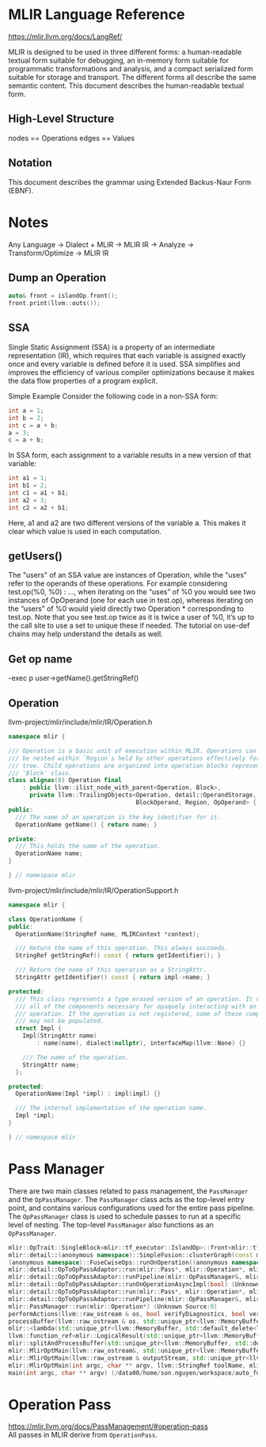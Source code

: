 # MLIR Language Reference
https://mlir.llvm.org/docs/LangRef/

MLIR is designed to be used in three different forms: a human-readable textual form suitable for debugging, an in-memory form suitable for programmatic transformations and analysis, and a compact serialized form suitable for storage and transport. The different forms all describe the same semantic content. This document describes the human-readable textual form.

## High-Level Structure
nodes == Operations
edges == Values

## Notation
This document describes the grammar using Extended Backus-Naur Form (EBNF).

# Notes
Any Language -> Dialect + MLIR -> MLIR IR -> Analyze -> Transform/Optimize -> MLIR IR

## Dump an Operation
```C++
auto& front = islandOp.front();
front.print(llvm::outs());
```

## SSA
Single Static Assignment (SSA) is a property of an intermediate representation (IR), which requires that each variable is assigned exactly once and every variable is defined before it is used. SSA simplifies and improves the efficiency of various compiler optimizations because it makes the data flow properties of a program explicit.

Simple Example
Consider the following code in a non-SSA form:
```C++
int a = 1;
int b = 2;
int c = a + b;
a = 3;
c = a + b;
```
In SSA form, each assignment to a variable results in a new version of that variable:
```C++
int a1 = 1;
int b1 = 2;
int c1 = a1 + b1;
int a2 = 3;
int c2 = a2 + b1;
```
Here, a1 and a2 are two different versions of the variable a. This makes it clear which value is used in each computation.

## getUsers()
The "users" of an SSA value are instances of Operation, while the "uses" refer to the operands of these operations. For example considering test.op(%0, %0) : ..., when iterating on the “uses” of %0 you would see two instances of OpOperand (one for each use in test.op), whereas iterating on the “users” of %0 would yield directly two Operation * corresponding to test.op. Note that you see test.op twice as it is twice a user of %0, it’s up to the call site to use a set to unique these if needed. The tutorial on use-def chains may help understand the details as well.

## Get op name
-exec p user->getName().getStringRef()

## Operation
llvm-project/mlir/include/mlir/IR/Operation.h
```C++
namespace mlir {

/// Operation is a basic unit of execution within MLIR. Operations can
/// be nested within `Region`s held by other operations effectively forming a
/// tree. Child operations are organized into operation blocks represented by a
/// 'Block' class.
class alignas(8) Operation final
    : public llvm::ilist_node_with_parent<Operation, Block>,
      private llvm::TrailingObjects<Operation, detail::OperandStorage,
                                    BlockOperand, Region, OpOperand> {
public:
  /// The name of an operation is the key identifier for it.
  OperationName getName() { return name; }

private:
  /// This holds the name of the operation.
  OperationName name;
}

} // namespace mlir
```

llvm-project/mlir/include/mlir/IR/OperationSupport.h
```C++
namespace mlir {

class OperationName {
public:
  OperationName(StringRef name, MLIRContext *context);

  /// Return the name of this operation. This always succeeds.
  StringRef getStringRef() const { return getIdentifier(); }

  /// Return the name of this operation as a StringAttr.
  StringAttr getIdentifier() const { return impl->name; }

protected:
  /// This class represents a type erased version of an operation. It contains
  /// all of the components necessary for opaquely interacting with an
  /// operation. If the operation is not registered, some of these components
  /// may not be populated.
  struct Impl {
    Impl(StringAttr name)
        : name(name), dialect(nullptr), interfaceMap(llvm::None) {}

    /// The name of the operation.
    StringAttr name;
  };

protected:
  OperationName(Impl *impl) : impl(impl) {}

  /// The internal implementation of the operation name.
  Impl *impl;
}

} // namespace mlir
```

# Pass Manager
There are two main classes related to pass management, the `PassManager` and the `OpPassManager`. The `PassManager` class acts as the top-level entry point, and contains various configurations used for the entire pass pipeline. The `OpPassManager` class is used to schedule passes to run at a specific level of nesting. The top-level `PassManager` also functions as an `OpPassManager`.  
```C++
mlir::OpTrait::SingleBlock<mlir::tf_executor::IslandOp>::front<mlir::tf_executor::IslandOp>(mlir::OpTrait::SingleBlock<mlir::tf_executor::IslandOp> * const this) (/data00/home/son.nguyen/workspace/auto_fusion_dev/erdos/operators/auto_fusion/build/4e26b3ed4690a11c0fad61432f5a413b/external/llvm-raw/mlir/include/mlir/IR/OpDefinition.h:869)
mlir::detail::(anonymous namespace)::SimpleFusion::clusterGraph(const mlir::detail::(anonymous namespace)::SimpleFusion * const this, mlir::tf_executor::GraphOp graph, const mlir::detail::OpsPredecessors * opsPredecessors) (/data00/home/son.nguyen/workspace/auto_fusion_dev/erdos/operators/auto_fusion/lib/Transforms/cluster_algo.cc:2160)
(anonymous namespace)::FuseCwiseOps::runOnOperation((anonymous namespace)::FuseCwiseOps * const this) (/data00/home/son.nguyen/workspace/auto_fusion_dev/erdos/operators/auto_fusion/lib/Transforms/fuse_cwise_ops.cc:1396)
mlir::detail::OpToOpPassAdaptor::run(mlir::Pass*, mlir::Operation*, mlir::AnalysisManager, bool, unsigned int) (Unknown Source:0)
mlir::detail::OpToOpPassAdaptor::runPipeline(mlir::OpPassManager&, mlir::Operation*, mlir::AnalysisManager, bool, unsigned int, mlir::PassInstrumentor*, mlir::PassInstrumentation::PipelineParentInfo const*) (Unknown Source:0)
mlir::detail::OpToOpPassAdaptor::runOnOperationAsyncImpl(bool) (Unknown Source:0)
mlir::detail::OpToOpPassAdaptor::run(mlir::Pass*, mlir::Operation*, mlir::AnalysisManager, bool, unsigned int) (Unknown Source:0)
mlir::detail::OpToOpPassAdaptor::runPipeline(mlir::OpPassManager&, mlir::Operation*, mlir::AnalysisManager, bool, unsigned int, mlir::PassInstrumentor*, mlir::PassInstrumentation::PipelineParentInfo const*) (Unknown Source:0)
mlir::PassManager::run(mlir::Operation*) (Unknown Source:0)
performActions(llvm::raw_ostream & os, bool verifyDiagnostics, bool verifyPasses, llvm::SourceMgr & sourceMgr, mlir::MLIRContext * context, mlir::PassPipelineFn passManagerSetupFn, bool emitBytecode, bool implicitModule) (/data00/home/son.nguyen/workspace/auto_fusion_dev/erdos/operators/auto_fusion/build/4e26b3ed4690a11c0fad61432f5a413b/external/llvm-raw/mlir/lib/Tools/mlir-opt/MlirOptMain.cpp:91)
processBuffer(llvm::raw_ostream & os, std::unique_ptr<llvm::MemoryBuffer, std::default_delete<llvm::MemoryBuffer> > ownedBuffer, bool verifyDiagnostics, bool verifyPasses, bool allowUnregisteredDialects, bool preloadDialectsInContext, bool emitBytecode, bool implicitModule, mlir::PassPipelineFn passManagerSetupFn, mlir::DialectRegistry & registry, llvm::ThreadPool * threadPool) (/data00/home/son.nguyen/workspace/auto_fusion_dev/erdos/operators/auto_fusion/build/4e26b3ed4690a11c0fad61432f5a413b/external/llvm-raw/mlir/lib/Tools/mlir-opt/MlirOptMain.cpp:141)
mlir::<lambda(std::unique_ptr<llvm::MemoryBuffer, std::default_delete<llvm::MemoryBuffer> >, llvm::raw_ostream&)>::operator()(std::unique_ptr<llvm::MemoryBuffer, std::default_delete<llvm::MemoryBuffer> >, llvm::raw_ostream &) const(const mlir::<lambda(std::unique_ptr<llvm::MemoryBuffer, std::default_delete<llvm::MemoryBuffer> >, llvm::raw_ostream&)> * const __closure, std::unique_ptr<llvm::MemoryBuffer, std::default_delete<llvm::MemoryBuffer> > chunkBuffer, llvm::raw_ostream & os) (/data00/home/son.nguyen/workspace/auto_fusion_dev/erdos/operators/auto_fusion/build/4e26b3ed4690a11c0fad61432f5a413b/external/llvm-raw/mlir/lib/Tools/mlir-opt/MlirOptMain.cpp:184)
llvm::function_ref<mlir::LogicalResult(std::unique_ptr<llvm::MemoryBuffer, std::default_delete<llvm::MemoryBuffer> >, llvm::raw_ostream&)>::callback_fn<mlir::MlirOptMain(llvm::raw_ostream&, std::unique_ptr<llvm::MemoryBuffer>, mlir::PassPipelineFn, mlir::DialectRegistry&, bool, bool, bool, bool, bool, bool, bool)::<lambda(std::unique_ptr<llvm::MemoryBuffer>, llvm::raw_ostream&)> >(intptr_t, std::unique_ptr<llvm::MemoryBuffer, std::default_delete<llvm::MemoryBuffer> >, llvm::raw_ostream &)(intptr_t callable,  params#0,  params#1) (/data00/home/son.nguyen/workspace/auto_fusion_dev/erdos/operators/auto_fusion/build/4e26b3ed4690a11c0fad61432f5a413b/external/llvm-raw/llvm/include/llvm/ADT/STLFunctionalExtras.h:45)
mlir::splitAndProcessBuffer(std::unique_ptr<llvm::MemoryBuffer, std::default_delete<llvm::MemoryBuffer> >, llvm::function_ref<mlir::LogicalResult (std::unique_ptr<llvm::MemoryBuffer, std::default_delete<llvm::MemoryBuffer> >, llvm::raw_ostream&)>, llvm::raw_ostream&, bool, bool) (Unknown Source:0)
mlir::MlirOptMain(llvm::raw_ostream&, std::unique_ptr<llvm::MemoryBuffer, std::default_delete<llvm::MemoryBuffer> >, llvm::function_ref<mlir::LogicalResult (mlir::PassManager&)>, mlir::DialectRegistry&, bool, bool, bool, bool, bool, bool, bool)(llvm::raw_ostream & outputStream, std::unique_ptr<llvm::MemoryBuffer, std::default_delete<llvm::MemoryBuffer> > buffer, mlir::PassPipelineFn passManagerSetupFn, mlir::DialectRegistry & registry, bool splitInputFile, bool verifyDiagnostics, bool verifyPasses, bool allowUnregisteredDialects, bool preloadDialectsInContext, bool emitBytecode, bool implicitModule) (/data00/home/son.nguyen/workspace/auto_fusion_dev/erdos/operators/auto_fusion/build/4e26b3ed4690a11c0fad61432f5a413b/external/llvm-raw/mlir/lib/Tools/mlir-opt/MlirOptMain.cpp:187)
mlir::MlirOptMain(llvm::raw_ostream & outputStream, std::unique_ptr<llvm::MemoryBuffer, std::default_delete<llvm::MemoryBuffer> > buffer, const mlir::PassPipelineCLParser & passPipeline, mlir::DialectRegistry & registry, bool splitInputFile, bool verifyDiagnostics, bool verifyPasses, bool allowUnregisteredDialects, bool preloadDialectsInContext, bool emitBytecode, bool implicitModule, bool dumpPassPipeline) (/data00/home/son.nguyen/workspace/auto_fusion_dev/erdos/operators/auto_fusion/build/4e26b3ed4690a11c0fad61432f5a413b/external/llvm-raw/mlir/lib/Tools/mlir-opt/MlirOptMain.cpp:212)
mlir::MlirOptMain(int argc, char ** argv, llvm::StringRef toolName, mlir::DialectRegistry & registry, bool preloadDialectsInContext) (/data00/home/son.nguyen/workspace/auto_fusion_dev/erdos/operators/auto_fusion/build/4e26b3ed4690a11c0fad61432f5a413b/external/llvm-raw/mlir/lib/Tools/mlir-opt/MlirOptMain.cpp:306)
main(int argc, char ** argv) (/data00/home/son.nguyen/workspace/auto_fusion_dev/erdos/operators/auto_fusion/tools/kernel-gen-opt.cc:55)
```

# Operation Pass
https://mlir.llvm.org/docs/PassManagement/#operation-pass  
All passes in MLIR derive from `OperationPass`. 